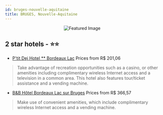 ```yaml
---
id: bruges-nouvelle-aquitaine
title: BRUGES, Nouvelle-Aquitaine
---
```


<center><img src="https://i.travelapi.com/hotels/5000000/4730000/4724400/4724328/73efe992_z.jpg" alt="Featured Image" /></center>


##  2 star hotels - ⭐️⭐️

-    [P'tit Dej Hotel ** Bordeaux Lac](https://us.hurb.com/hotels/bruges/p-tit-dej-hotel-bordeaux-lac-JNP-JP251072?cmp=18055) Prices from R$ 201,06
   > Take advantage of recreation opportunities such as a casino, or other amenities including complimentary wireless Internet access and a television in a common area. This hotel also features tour/ticket assistance and a vending machine.
-    [B&B Hôtel Bordeaux Lac sur Bruges](https://us.hurb.com/hotels/bruges/b-b-hotel-bordeaux-lac-sur-bruges-JNP-JP105076?cmp=18055) Prices from R$ 366,57
   > Make use of convenient amenities, which include complimentary wireless Internet access and a vending machine.

